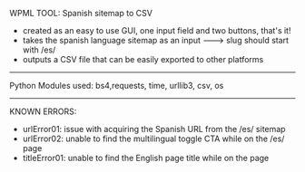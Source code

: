 WPML TOOL: Spanish sitemap to CSV
- created as an easy to use GUI, one input field and two buttons, that's it!
- takes the spanish language sitemap as an input
---> slug should start with /es/
- outputs a CSV file that can be easily exported to other platforms


____________
Python Modules used:
bs4,requests, time, urllib3, csv, os

____________
KNOWN ERRORS:
- urlError01: issue with acquiring the Spanish URL from the /es/ sitemap
- urlError02: unable to find the multilingual toggle CTA while on the /es/ page
- titleError01: unable to find the English page title while on  the page